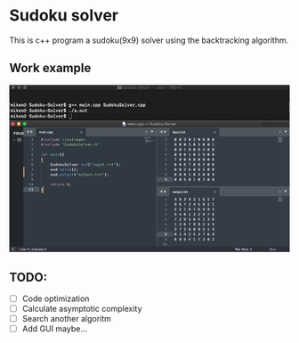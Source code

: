 # Sudoku solver
This is c++ program a sudoku(9x9) solver using the backtracking algorithm.

## Work example
![Sudoku-solver-example](example/sudoku-solver-example.png)

## TODO:
- [ ] Code optimization
- [ ] Calculate asymptotic complexity
- [ ] Search another algoritm
- [ ] Add GUI maybe...
